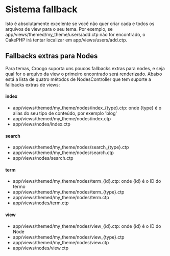 # Sistema fallback

Isto é absolutamente excelente se você não quer criar cada e todos os arquivos de view para o seu tema. Por exemplo, se app/views/themed/my\_theme/users/add.ctp não for encontrado, o CakePHP irá tentar localizar em app/views/users/add.ctp.

## Fallbacks extras para Nodes
Para temas, Croogo suporta uns poucos fallbacks extras para nodes, e seja qual for o arquivo da view o primeiro encontrado será renderizado. Abaixo está a lista de quatro métodos de NodesController que tem suporte a fallbacks extras de views:

#### index
  
   * app/views/themed/my\_theme/nodes/index\_{type}.ctp: onde {type} é o alias do seu tipo de conteúdo, por exemplo 'blog'
   * app/views/themed/my\_theme/nodes/index.ctp
   * app/views/nodes/index.ctp

#### search

   * app/views/themed/my\_theme/nodes/search\_{type}.ctp
   * app/views/themed/my\_theme/nodes/search.ctp
   * app/views/nodes/search.ctp

#### term

   * app/views/themed/my\_theme/nodes/term\_{id}.ctp: onde {id} é o ID do termo
   * app/views/themed/my\_theme/nodes/term\_{type}.ctp
   * app/views/themed/my\_theme/nodes/term.ctp
   * app/views/nodes/term.ctp

#### view

   * app/views/themed/my\_theme/nodes/view\_{id}.ctp: onde {id} é o ID do Node
   * app/views/themed/my\_theme/nodes/view\_{type}.ctp
   * app/views/themed/my\_theme/nodes/view.ctp
   * app/views/nodes/view.ctp